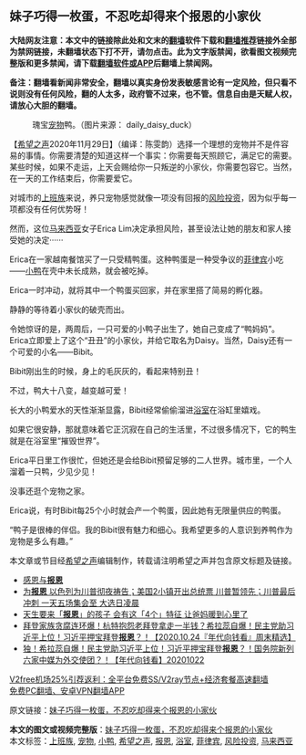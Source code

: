  <h2>妹子巧得一枚蛋，不忍吃却得来个报恩的小家伙</h2> <p class="notice"><b>大陆网友注意：本文中的链接除此处和文末的<a href="https://github.com/bannedbook/fanqiang" >翻墙</a>软件下载和<a href="https://github.com/killgcd/justmysocks/blob/master/README.md">翻墙推荐</a>链接外全部为禁网链接，未翻墙状态下打不开，请勿点击。此为文字版禁闻，欲看图文视频完整版和更多禁闻，请下载<a href="https://github.com/bannedbook/fanqiang">翻墙软件或APP</a>后翻墙上禁闻网。</p><p>备注：翻墙看新闻非常安全，翻墙以真实身份发表敏感言论有一定风险，但只看不说则没有任何风险，翻的人太多，政府管不过来，也不管。信息自由是天赋人权，请放心大胆的翻墙。</b></p>  <div class="entry"> <figure><figcaption>瑰宝<a href="https://www.bannedbook.org/bnews/tag/%e5%ae%a0%e7%89%a9/" class="st_tag internal_tag" rel="tag" title="标签 宠物 下的日志">宠物</a>鸭。（图片来源： daily_daisy_duck）</figcaption></figure> <p>【<span class='wp_keywordlink_affiliate'><a href="https://www.soundofhope.org" title="希望之声" target="_blank">希望之声</a></span>2020年11月29日】（编译：陈雯韵）选择一个理想的宠物并不是件容易的事情。你需要清楚的知道这样一个事实：你需要每天照顾它，满足它的需要。某些时候，如果不走运，上天会赐给你一只叛逆的小家伙，你需要包容它。当然，在一天的工作结束后，你需要爱它。</p> <p>对城市的<a href="https://www.bannedbook.org/bnews/tag/%e4%b8%8a%e7%8f%ad%e6%97%8f/" class="st_tag internal_tag" rel="tag" title="标签 上班族 下的日志">上班族</a>来说，养只宠物感觉就像一项没有回报的<a href="https://www.bannedbook.org/bnews/tag/%E9%A3%8E%E9%99%A9%E6%8A%95%E8%B5%84/" class="st_tag internal_tag" rel="tag" title="标签 风险投资 下的日志">风险投资</a>，因为似乎每一项都没有任何优势呀！</p> <p>然而，这位<a href="https://www.bannedbook.org/bnews/tag/%e9%a9%ac%e6%9d%a5%e8%a5%bf%e4%ba%9a/" class="st_tag internal_tag" rel="tag" title="标签 马来西亚 下的日志">马来西亚</a>女子Erica Lim决定承担风险，甚至设法让她的朋友和家人接受她的决定······</p> <p>Erica在一家越南餐馆买了一只受精鸭蛋。这种鸭蛋是一种受争议的<a href="https://www.bannedbook.org/bnews/tag/%e8%8f%b2%e5%be%8b%e5%ae%be/" class="st_tag internal_tag" rel="tag" title="标签 菲律宾 下的日志">菲律宾</a>小吃——<a href="https://www.bannedbook.org/bnews/tag/%E5%B0%8F%E9%B8%AD/" class="st_tag internal_tag" rel="tag" title="标签 小鸭 下的日志">小鸭</a>在壳中未长成熟，就会被吃掉。</p> <p>Erica一时冲动，就将其中一个鸭蛋买回家，并在家里搭了简易的孵化器。</p> <p></p> <p>静静的等待着小家伙的破壳而出。</p>  <p></p> <p>令她惊讶的是，两周后，一只可爱的小鸭子出生了，她自己变成了“鸭妈妈”。Erica立即爱上了这个“丑丑”的小家伙，并给它取名为Daisy。当然，Daisy还有一个可爱的小名——Bibit。</p> <p></p> <p>Bibit刚出生的时候，身上的毛灰灰的，看起来特别丑！</p> <p></p> <p>不过，鸭大十八变，越变越可爱！</p> <p></p>  <p></p> <p></p> <p></p> <p>长大的小鸭爱水的天性渐渐显露，Bibit经常偷偷溜进<a href="https://www.bannedbook.org/bnews/tag/%E6%B5%B4%E5%AE%A4/" class="st_tag internal_tag" rel="tag" title="标签 浴室 下的日志">浴室</a>在浴缸里嬉戏。</p> <p>如果它很安静，那就意味着它正沉寂在自己的生活里，不过很多情况下，它的鸭生就是在浴室里“摧毁世界”。</p> <p></p> <p>Erica平日里工作很忙，但她还是会给Bibit预留足够的二人世界。城市里，一个人溜着一只鸭，少见少见！</p>  <p>没事还逛个宠物之家。</p> <p></p> <p>Erica说，有时Bibit每25个小时就会产一个鸭蛋，因此她有无限量供应的鸭蛋。</p> <p></p> <p>“鸭子是很棒的伴侣。我的Bibit很有魅力和细心。我希望更多的人意识到养鸭作为宠物是多么有趣。”</p> <p></p> <p>本文章或节目经<a href="https://www.bannedbook.org/bnews/tag/%e5%b8%8c%e6%9c%9b%e4%b9%8b%e5%a3%b0/" class="st_tag internal_tag" rel="tag" title="标签 希望之声 下的日志">希望之声</a>编辑制作，转载请注明希望之声并包含原文标题及链接。</p>  <ul class='op-related-articles' title='相关阅读'> <li><a href='https://www.bannedbook.org/bnews/ssgc/20201120/1434281.html' target='_blank'>感恩与<b>报恩</b></a></li> <li><a href='https://www.bannedbook.org/bnews/bannedvideo/20201104/1425278.html' target='_blank'>为<b>报恩</b> 以色列为川普彻夜祷告；美国2小镇开出总统票 川普暂领先；川普最后冲刺 一天五场集会至 大选日凌晨</a></li> <li><a href='https://www.bannedbook.org/bnews/funmedia/20201028/1421542.html' target='_blank'>天生要来「<b>报恩</b>」的孩子 会有这「4个」特征 让爸妈暖到心里了</a></li> <li><a href='https://www.bannedbook.org/bnews/taiwannews/20201024/1419566.html' target='_blank'>拜登家族贪腐连环爆！杭特抱怨老拜登拿走一半钱？希拉蕊自爆！民主党助习近平上位！习近平押宝拜登<b>报恩</b>？！【2020.10.24『年代向钱看』周末精选】</a></li> <li><a href='https://www.bannedbook.org/bnews/taiwannews/20201022/1418499.html' target='_blank'>独！希拉蕊自爆！民主党助习近平上位！习近平押宝拜登<b>报恩</b>？！国务院新列六家中媒为外交使团？！【年代向钱看】20201022</a></li> </ul> <p class="texttj"> <a href="https://www.bannedbook.org/forum23/topic22702.html" target="_blank">V2free机场25%引荐返利：全平台免费SS/V2ray节点+经济套餐高速翻墙</a><br/> <a href="https://github.com/bannedbook/fanqiang/wiki/%E7%A6%81%E9%97%BB%E7%BD%91%E5%AE%89%E5%8D%93%E7%BF%BB%E5%A2%99%E6%96%B0%E9%97%BBAPP" target="_blank">免费PC翻墙、安卓VPN翻墙APP</a></p><p>原文链接：<a class="src_link"  href="https://www.soundofhope.org/post/276017" target="_blank">妹子巧得一枚蛋，不忍吃却得来个报恩的小家伙</a></p><a name='sharetosocial'></a>       <div><b>本文的图文或视频完整版</b>：<a href='https://www.bannedbook.org/bnews/comments/20201130/1439524.html'>妹子巧得一枚蛋，不忍吃却得来个报恩的小家伙</a></div>  </div><!--END ENTRY--> <div class="postfooter"> <div>本文标签：<a href="https://www.bannedbook.org/bnews/tag/%e4%b8%8a%e7%8f%ad%e6%97%8f/" rel="tag">上班族</a>, <a href="https://www.bannedbook.org/bnews/tag/%e5%ae%a0%e7%89%a9/" rel="tag">宠物</a>, <a href="https://www.bannedbook.org/bnews/tag/%E5%B0%8F%E9%B8%AD/" rel="tag">小鸭</a>, <a href="https://www.bannedbook.org/bnews/tag/%e5%b8%8c%e6%9c%9b%e4%b9%8b%e5%a3%b0/" rel="tag">希望之声</a>, <a href="https://www.bannedbook.org/bnews/tag/%E6%8A%A5%E6%81%A9/" rel="tag">报恩</a>, <a href="https://www.bannedbook.org/bnews/tag/%E6%B5%B4%E5%AE%A4/" rel="tag">浴室</a>, <a href="https://www.bannedbook.org/bnews/tag/%e8%8f%b2%e5%be%8b%e5%ae%be/" rel="tag">菲律宾</a>, <a href="https://www.bannedbook.org/bnews/tag/%E9%A3%8E%E9%99%A9%E6%8A%95%E8%B5%84/" rel="tag">风险投资</a>, <a href="https://www.bannedbook.org/bnews/tag/%e9%a9%ac%e6%9d%a5%e8%a5%bf%e4%ba%9a/" rel="tag">马来西亚</a></div>  </div><!--END POSTFOOTER--> 
